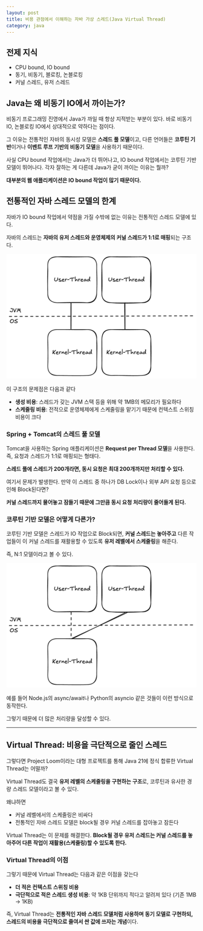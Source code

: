 ```yaml
---
layout: post
title: 비용 관점에서 이해하는 자바 가상 스레드(Java Virtual Thread)
category: java
---
```


## 전제 지식
- CPU bound, IO bound
- 동기, 비동기, 블로킹, 논블로킹
- 커널 스레드, 유저 스레드

## Java는 왜 비동기 IO에서 까이는가?

비동기 프로그래밍 진영에서 Java가 까일 때 항상 지적받는 부분이 있다. 바로 비동기 IO, 논블로킹 IO에서 상대적으로 약하다는 점이다.

그 이유는 전통적인 자바의 동시성 모델은 **스레드 풀 모델**이고, 다른 언어들은 **코루틴 기반**이거나 **이벤트 루프 기반의 비동기 모델**을 사용하기 때문이다.

사실 CPU bound 작업에서는 Java가 더 뛰어나고, IO bound 작업에서는 코루틴 기반 모델이 뛰어나다. 각자 잘하는 게 다른데 Java가 굳이 까이는 이유는 뭘까?

**대부분의 웹 애플리케이션은 IO bound 작업이 많기 때문이다.**

## 전통적인 자바 스레드 모델의 한계

자바가 IO bound 작업에서 약점을 가질 수밖에 없는 이유는 전통적인 스레드 모델에 있다.

자바의 스레드는 **자바의 유저 스레드와 운영체제의 커널 스레드가 1:1로 매핑**되는 구조다.

![/image/img.png](../image/img.png)

이 구조의 문제점은 다음과 같다
- **생성 비용**: 스레드가 갖는 JVM 스택 등을 위해 약 1MB의 메모리가 필요하다
- **스케줄링 비용**: 전적으로 운영체제에게 스케줄링을 맡기기 때문에 컨텍스트 스위칭 비용이 크다

### Spring + Tomcat의 스레드 풀 모델

Tomcat을 사용하는 Spring 애플리케이션은 **Request per Thread 모델**을 사용한다. 즉, 요청과 스레드가 1:1로 매핑되는 형태다.

**스레드 풀에 스레드가 200개라면, 동시 요청은 최대 200개까지만 처리할 수 있다.**

여기서 문제가 발생한다. 만약 이 스레드 중 하나가 DB Lock이나 외부 API 요청 등으로 인해 Block된다면?

**커널 스레드까지 물어놓고 잠들기 때문에 그만큼 동시 요청 처리량이 줄어들게 된다.**

### 코루틴 기반 모델은 어떻게 다른가?

코루틴 기반 모델은 스레드가 IO 작업으로 Block되면, **커널 스레드는 놓아주고** 다른 작업들이 이 커널 스레드를 재활용할 수 있도록 **유저 레벨에서 스케줄링**을 해준다.

즉, N:1 모델이라고 볼 수 있다.

![img.png](../image/img2.png)

예를 들어 Node.js의 async/await나 Python의 asyncio 같은 것들이 이런 방식으로 동작한다.

그렇기 때문에 더 많은 처리량을 달성할 수 있다.

---

## Virtual Thread: 비용을 극단적으로 줄인 스레드

그렇다면 Project Loom이라는 대형 프로젝트를 통해 Java 21에 정식 합류한 Virtual Thread는 어떨까?

Virtual Thread도 결국 **유저 레벨의 스케줄링을 구현하는 구조**로, 코루틴과 유사한 경량 스레드 모델이라고 볼 수 있다.

왜냐하면
- 커널 레벨에서의 스케줄링은 비싸다
- 전통적인 자바 스레드 모델은 block될 경우 커널 스레드를 잡아놓고 잠든다

Virtual Thread는 이 문제를 해결한다. **Block될 경우 유저 스레드는 커널 스레드를 놓아주어 다른 작업이 재활용(스케줄링)할 수 있도록 한다.**

### Virtual Thread의 이점

그렇기 때문에 Virtual Thread는 다음과 같은 이점을 갖는다
- **더 적은 컨텍스트 스위칭 비용**
- **극단적으로 적은 스레드 생성 비용**: 약 1KB 단위까지 적다고 알려져 있다 (기존 1MB → 1KB)

즉, Virtual Thread는 **전통적인 자바 스레드 모델처럼 사용하며 동기 모델로 구현하되, 스레드의 비용을 극단적으로 줄여서 싼 값에 쓰자는 개념**이다.